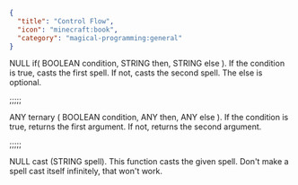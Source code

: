 ```json
{
  "title": "Control Flow",
  "icon": "minecraft:book",
  "category": "magical-programming:general"
}
```
NULL if( BOOLEAN condition, STRING then, STRING else ). If the condition is true, casts the first spell. If not, casts the second spell. The else is optional.

;;;;;

ANY ternary ( BOOLEAN condition, ANY then, ANY else ). If the condition is true, returns the first argument. If not, returns the second argument.

;;;;;

NULL cast (STRING spell). This function casts the given spell. Don't make a spell cast itself infinitely, that won't work.